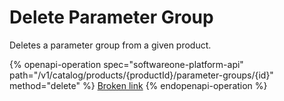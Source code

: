 # Delete Parameter Group

Deletes a parameter group from a given product.

{% openapi-operation spec="softwareone-platform-api" path="/v1/catalog/products/{productId}/parameter-groups/{id}" method="delete" %}
[Broken link](broken-reference)
{% endopenapi-operation %}

